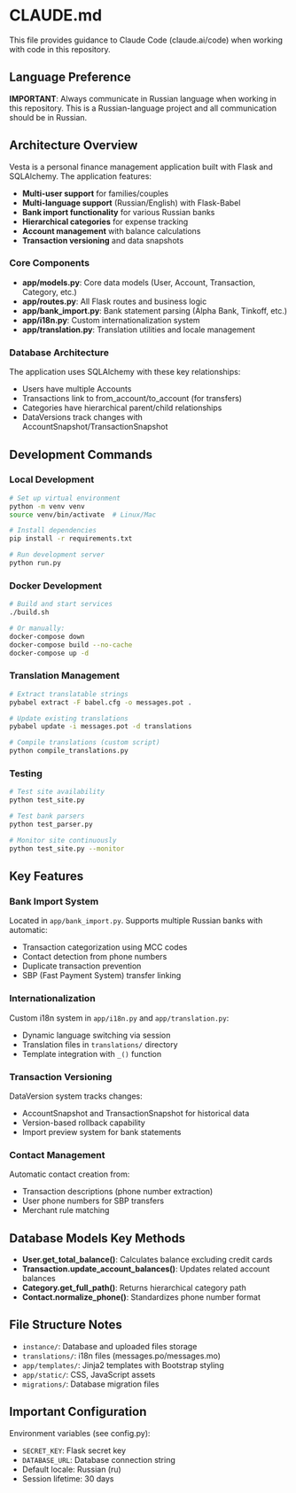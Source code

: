 # CLAUDE.md

This file provides guidance to Claude Code (claude.ai/code) when working with code in this repository.

## Language Preference
**IMPORTANT**: Always communicate in Russian language when working in this repository. This is a Russian-language project and all communication should be in Russian.

## Architecture Overview

Vesta is a personal finance management application built with Flask and SQLAlchemy. The application features:

- **Multi-user support** for families/couples
- **Multi-language support** (Russian/English) with Flask-Babel
- **Bank import functionality** for various Russian banks
- **Hierarchical categories** for expense tracking
- **Account management** with balance calculations
- **Transaction versioning** and data snapshots

### Core Components

- **app/models.py**: Core data models (User, Account, Transaction, Category, etc.)
- **app/routes.py**: All Flask routes and business logic
- **app/bank_import.py**: Bank statement parsing (Alpha Bank, Tinkoff, etc.)
- **app/i18n.py**: Custom internationalization system
- **app/translation.py**: Translation utilities and locale management

### Database Architecture

The application uses SQLAlchemy with these key relationships:
- Users have multiple Accounts
- Transactions link to from_account/to_account (for transfers)
- Categories have hierarchical parent/child relationships
- DataVersions track changes with AccountSnapshot/TransactionSnapshot

## Development Commands

### Local Development
```bash
# Set up virtual environment
python -m venv venv
source venv/bin/activate  # Linux/Mac

# Install dependencies
pip install -r requirements.txt

# Run development server
python run.py
```

### Docker Development
```bash
# Build and start services
./build.sh

# Or manually:
docker-compose down
docker-compose build --no-cache
docker-compose up -d
```

### Translation Management
```bash
# Extract translatable strings
pybabel extract -F babel.cfg -o messages.pot .

# Update existing translations
pybabel update -i messages.pot -d translations

# Compile translations (custom script)
python compile_translations.py
```

### Testing
```bash
# Test site availability
python test_site.py

# Test bank parsers
python test_parser.py

# Monitor site continuously
python test_site.py --monitor
```

## Key Features

### Bank Import System
Located in `app/bank_import.py`. Supports multiple Russian banks with automatic:
- Transaction categorization using MCC codes
- Contact detection from phone numbers
- Duplicate transaction prevention
- SBP (Fast Payment System) transfer linking

### Internationalization
Custom i18n system in `app/i18n.py` and `app/translation.py`:
- Dynamic language switching via session
- Translation files in `translations/` directory
- Template integration with `_()` function

### Transaction Versioning
DataVersion system tracks changes:
- AccountSnapshot and TransactionSnapshot for historical data
- Version-based rollback capability
- Import preview system for bank statements

### Contact Management
Automatic contact creation from:
- Transaction descriptions (phone number extraction)
- User phone numbers for SBP transfers
- Merchant rule matching

## Database Models Key Methods

- **User.get_total_balance()**: Calculates balance excluding credit cards
- **Transaction.update_account_balances()**: Updates related account balances
- **Category.get_full_path()**: Returns hierarchical category path
- **Contact.normalize_phone()**: Standardizes phone number format

## File Structure Notes

- `instance/`: Database and uploaded files storage
- `translations/`: i18n files (messages.po/messages.mo)
- `app/templates/`: Jinja2 templates with Bootstrap styling
- `app/static/`: CSS, JavaScript assets
- `migrations/`: Database migration files

## Important Configuration

Environment variables (see config.py):
- `SECRET_KEY`: Flask secret key
- `DATABASE_URL`: Database connection string  
- Default locale: Russian (ru)
- Session lifetime: 30 days